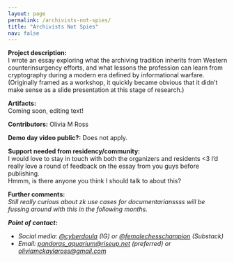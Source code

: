 ```yaml
---
layout: page
permalink: /archivists-not-spies/
title: "Archivists Not Spies"
nav: false
---
```


**Project description:**  
I wrote an essay exploring what the archiving tradition inherits from Western counterinsurgency efforts, and what lessons the profession can learn from cryptography during a modern era defined by informational warfare. (Originally framed as a workshop, it quickly became obvious that it didn’t make sense as a slide presentation at this stage of research.)

**Artifacts:**  
Coming soon, editing text!

**Contributors:**
Olivia M Ross

**Demo day video public?:**
Does not apply.

**Support needed from residency/community:**  
I would love to stay in touch with both the organizers and residents <3 I’d really love a round of feedback on the essay from you guys before publishing.  
Hmmm, is there anyone you think I should talk to about this?

**Further comments:**  
_Still really curious about zk use cases for documentarianssss will be fussing around with this in the following months._

**_Point of contact:_**

- _Social media: [@cyberdoula](https://instagram.com/cyberdoula) (IG) or [@femalechesschampion](https://femalechesschampion.substack.com) (Substack)_
- _Email: [pandoras_aquarium@riseup.net](mailto:pandoras_aquarium@riseup.net) (preferred) or [oliviamckaylaross@gmail.com](mailto:oliviamckaylaross@gmail.com)_
